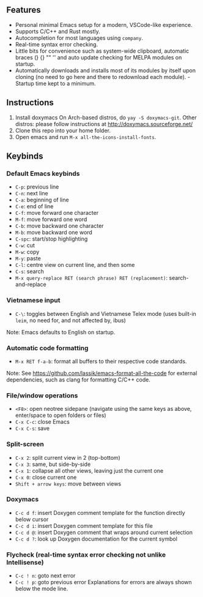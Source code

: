 ## Features
- Personal minimal Emacs setup for a modern, VSCode-like experience.
- Supports C/C++ and Rust mostly.
- Autocompletion for most languages using `company`.
- Real-time syntax error checking.
- Little bits for convenience such as system-wide clipboard, automatic braces (} {} "" '' and auto update checking for MELPA modules on startup.
- Automatically downloads and installs most of its modules by itself upon cloning (no need to go here and there to redownload each module).
-Startup time kept to a minimum.
## Instructions
1. Install doxymacs
On Arch-based distros, do 
`yay -S doxymacs-git`. Other distros: please follow instructions at http://doxymacs.sourceforge.net/
2. Clone this repo into your home folder.
3. Open emacs and run `M-x all-the-icons-install-fonts`.

## Keybinds
### Default Emacs keybinds
- `C-p`: previous line
- `C-n`: next line
- `C-a`: beginning of line
- `C-e`: end of line
- `C-f`: move forward one character
- `M-f`: move forward one word
- `C-b`: move backward one character
- `M-b`: move backward one word
- `C-spc`: start/stop highlighting
- `C-w`: cut
- `M-w`: copy
- `M-y`: paste
- `C-l`: centre view on current line, and then some
- `C-s`: search
- `M-x query-replace RET (search phrase) RET (replacement)`: search-and-replace

### Vietnamese input
- `C-\`: toggles between English and Vietnamese Telex mode (uses built-in `leim`, no need for, and not affected by, ibus)

Note: Emacs defaults to English on startup.

### Automatic code formatting
- `M-x RET f-a-b`: format all buffers to their respective code standards.

Note: See https://github.com/lassik/emacs-format-all-the-code for external dependencies, such as clang for formatting C/C++ code.

### File/window operations
- `<F8>`: open neotree sidepane (navigate using the same keys as above, enter/space to open folders or files)
- `C-x C-c`: close Emacs
- `C-x C-s`: save

### Split-screen
- `C-x 2`: split current view in 2 (top-bottom)
- `C-x 3`: same, but side-by-side
- `C-x 1`: collapse all other views, leaving just the current one
- `C-x 0`: close current one
- `Shift + arrow keys`: move between views

### Doxymacs
- `C-c d f`: insert Doxygen comment template for the function directly below cursor
- `C-c d i`: insert Doxygen comment template for this file
- `C-c d @`: insert Doxygen comment that wraps around current selection
- `C-c d ?`: look up Doxygen documentation for the current symbol

### Flycheck (real-time syntax error checking not unlike Intellisense)
- `C-c ! n`: goto next error
- `C-c ! p`: goto previous error
Explanations for errors are always shown below the mode line.
